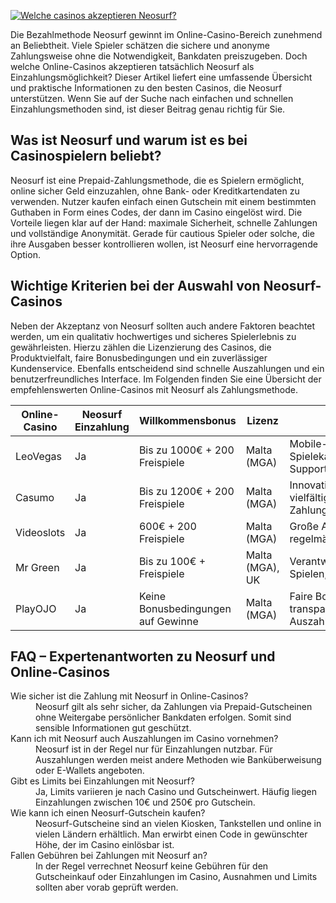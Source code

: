 [![Welche casinos akzeptieren Neosurf?](https://123-caf.pages.dev/gitsignup.png)](https://vrmoo.ru/Bt82HjjY)

<p>Die Bezahlmethode Neosurf gewinnt im Online-Casino-Bereich zunehmend an Beliebtheit. Viele Spieler schätzen die sichere und anonyme Zahlungsweise ohne die Notwendigkeit, Bankdaten preiszugeben. Doch welche Online-Casinos akzeptieren tatsächlich Neosurf als Einzahlungsmöglichkeit? Dieser Artikel liefert eine umfassende Übersicht und praktische Informationen zu den besten Casinos, die Neosurf unterstützen. Wenn Sie auf der Suche nach einfachen und schnellen Einzahlungsmethoden sind, ist dieser Beitrag genau richtig für Sie.</p>  <h2>Was ist Neosurf und warum ist es bei Casinospielern beliebt?</h2> <p>Neosurf ist eine Prepaid-Zahlungsmethode, die es Spielern ermöglicht, online sicher Geld einzuzahlen, ohne Bank- oder Kreditkartendaten zu verwenden. Nutzer kaufen einfach einen Gutschein mit einem bestimmten Guthaben in Form eines Codes, der dann im Casino eingelöst wird. Die Vorteile liegen klar auf der Hand: maximale Sicherheit, schnelle Zahlungen und vollständige Anonymität. Gerade für cautious Spieler oder solche, die ihre Ausgaben besser kontrollieren wollen, ist Neosurf eine hervorragende Option.</p>  <h2>Wichtige Kriterien bei der Auswahl von Neosurf-Casinos</h2> <p>Neben der Akzeptanz von Neosurf sollten auch andere Faktoren beachtet werden, um ein qualitativ hochwertiges und sicheres Spielerlebnis zu gewährleisten. Hierzu zählen die Lizenzierung des Casinos, die Produktvielfalt, faire Bonusbedingungen und ein zuverlässiger Kundenservice. Ebenfalls entscheidend sind schnelle Auszahlungen und ein benutzerfreundliches Interface. Im Folgenden finden Sie eine Übersicht der empfehlenswerten Online-Casinos mit Neosurf als Zahlungsmethode.</p>  <table>   <thead>     <tr>       <th>Online-Casino</th>       <th>Neosurf Einzahlung</th>       <th>Willkommensbonus</th>       <th>Lizenz</th>       <th>Merkmale</th>     </tr>   </thead>   <tbody>     <tr>       <td>LeoVegas</td>       <td>Ja</td>       <td>Bis zu 1000€ + 200 Freispiele</td>       <td>Malta (MGA)</td>       <td>Mobile-optimiert, großer Spielekatalog, schneller Support</td>     </tr>     <tr>       <td>Casumo</td>       <td>Ja</td>       <td>Bis zu 1200€ + 200 Freispiele</td>       <td>Malta (MGA)</td>       <td>Innovatives Interface, vielfältige Zahlungsmethoden</td>     </tr>     <tr>       <td>Videoslots</td>       <td>Ja</td>       <td>600€ + 200 Freispiele</td>       <td>Malta (MGA)</td>       <td>Große Auswahl an Slots, regelmäßige Turniere</td>     </tr>     <tr>       <td>Mr Green</td>       <td>Ja</td>       <td>Bis zu 100€ + Freispiele</td>       <td>Malta (MGA), UK</td>       <td>Verantwortungsbewusstes Spielen, vielfältige Spiele</td>     </tr>     <tr>       <td>PlayOJO</td>       <td>Ja</td>       <td>Keine Bonusbedingungen auf Gewinne</td>       <td>Malta (MGA)</td>       <td>Faire Bonuspolitik, transparente Auszahlungen</td>     </tr>   </tbody> </table>  <h2>FAQ – Expertenantworten zu Neosurf und Online-Casinos</h2> <dl>   <dt>Wie sicher ist die Zahlung mit Neosurf in Online-Casinos?</dt>   <dd>Neosurf gilt als sehr sicher, da Zahlungen via Prepaid-Gutscheinen ohne Weitergabe persönlicher Bankdaten erfolgen. Somit sind sensible Informationen gut geschützt.</dd>    <dt>Kann ich mit Neosurf auch Auszahlungen im Casino vornehmen?</dt>   <dd>Neosurf ist in der Regel nur für Einzahlungen nutzbar. Für Auszahlungen werden meist andere Methoden wie Banküberweisung oder E-Wallets angeboten.</dd>    <dt>Gibt es Limits bei Einzahlungen mit Neosurf?</dt>   <dd>Ja, Limits variieren je nach Casino und Gutscheinwert. Häufig liegen Einzahlungen zwischen 10€ und 250€ pro Gutschein.</dd>    <dt>Wie kann ich einen Neosurf-Gutschein kaufen?</dt>   <dd>Neosurf-Gutscheine sind an vielen Kiosken, Tankstellen und online in vielen Ländern erhältlich. Man erwirbt einen Code in gewünschter Höhe, der im Casino einlösbar ist.</dd>    <dt>Fallen Gebühren bei Zahlungen mit Neosurf an?</dt>   <dd>In der Regel verrechnet Neosurf keine Gebühren für den Gutscheinkauf oder Einzahlungen im Casino, Ausnahmen und Limits sollten aber vorab geprüft werden.</dd> </dl>